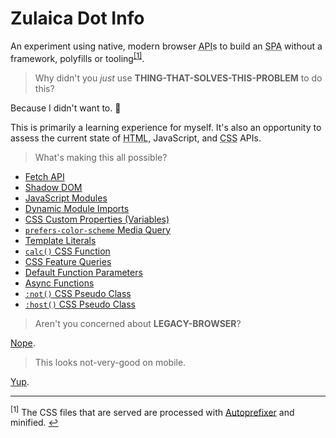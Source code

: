 # Zulaica Dot Info

An experiment using native, modern browser
<abbr title="Application Programming Interface">API</abbr>s to build an
<abbr title="Single Page Application">SPA</abbr> without a framework, polyfills
or tooling<sup id='anchor1'>[[1]](#footnote1)</sup>.

> Why didn't you _just_ use **THING-THAT-SOLVES-THIS-PROBLEM** to do this?

Because I didn't want to. 🙂

This is primarily a learning experience for myself. It's also an opportunity to
assess the current state of <abbr title="HyperText Markup Language">HTML</abbr>,
JavaScript, and <abbr title="Cascading Style Sheets">CSS</abbr> APIs.

> What's making this all possible?

- [Fetch API](https://developer.mozilla.org/en-US/docs/Web/API/Fetch_API)
- [Shadow DOM](https://developer.mozilla.org/en-US/docs/Web/Web_Components/Using_shadow_DOM)
- [JavaScript Modules](https://developer.mozilla.org/en-US/docs/Web/JavaScript/Guide/Modules)
- [Dynamic Module Imports](https://developer.mozilla.org/en-US/docs/Web/JavaScript/Reference/Statements/import#Dynamic_Imports)
- [CSS Custom Properties (Variables)](https://developer.mozilla.org/en-US/docs/Web/CSS/Using_CSS_custom_properties)
- [`prefers-color-scheme` Media Query](https://developer.mozilla.org/en-US/docs/Web/CSS/@media/prefers-color-scheme)
- [Template Literals](https://developer.mozilla.org/en-US/docs/Web/JavaScript/Reference/Template_literals)
- [`calc()` CSS Function](https://developer.mozilla.org/en-US/docs/Web/CSS/calc)
- [CSS Feature Queries](https://developer.mozilla.org/en-US/docs/Web/CSS/@supports)
- [Default Function Parameters](https://developer.mozilla.org/en-US/docs/Web/JavaScript/Reference/Functions/Default_parameters)
- [Async Functions](https://developer.mozilla.org/en-US/docs/Web/JavaScript/Reference/Statements/async_function)
- [`:not()` CSS Pseudo Class](https://developer.mozilla.org/en-US/docs/web/css/:not)
- [`:host()` CSS Pseudo Class](<https://developer.mozilla.org/en-US/docs/Web/CSS/:host()>)

> Aren't you concerned about **LEGACY-BROWSER**?

[Nope](https://github.com/zulaica/zulaica-dot-info/blob/release/scripts/index.js#L39).

> This looks not-very-good on mobile.

[Yup](https://github.com/zulaica/zulaica-dot-info/issues/3).

---

<sup id='footnote1'>[1]</sup> The CSS files that are served are processed with
[Autoprefixer](https://github.com/postcss/autoprefixer) and minified.
[↩️](#anchor1)
